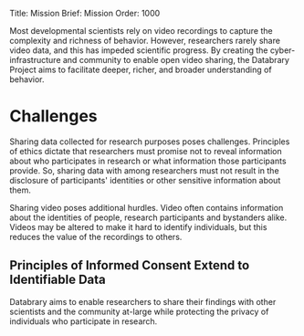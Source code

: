 Title: Mission
Brief: Mission
Order: 1000

Most developmental scientists rely on video recordings to capture the complexity and richness of behavior. However, researchers rarely share video data, and this has impeded scientific progress. By creating the cyber-infrastructure and community to enable open video sharing, the Databrary Project aims to facilitate deeper, richer, and broader understanding of behavior.

# Challenges

Sharing data collected for research purposes poses challenges. Principles of ethics dictate that researchers must promise not to reveal information about who participates in research or what information those participants provide. So, sharing data with among researchers must not result in the disclosure of participants' identities or other sensitive information about them.

Sharing video poses additional hurdles. Video often contains information about the identities of people, research participants and bystanders alike. Videos may be altered to make it hard to identify individuals, but this reduces the value of the recordings to others. 

## Principles of Informed Consent Extend to Identifiable Data 
Databrary aims to enable researchers to share their findings with other scientists and the community at-large while protecting the privacy of individuals who participate in research.

<!--# Extending the 'Zone of Trust'

# Walled Garden

# Ultimate goal

By enabling the secure, principled sharing of video and related data, the Databrary Project will enable a deeper, richer, and broader understanding of behavior. -->